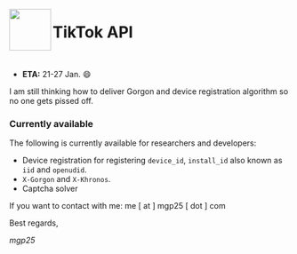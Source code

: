 <img src="https://github.com/mgp25/TikTok/blob/master/assets/tiktok.png" width=75 align=left> <h1>TikTok API</h1>
<br>

- **ETA:** 21-27 Jan. :smile:

I am still thinking how to deliver Gorgon and device registration algorithm so no one gets pissed off.

### Currently available

The following is currently available for researchers and developers:

- Device registration for registering `device_id`, `install_id` also known as `iid` and `openudid`.
- `X-Gorgon` and `X-Khronos`.
- Captcha solver

If you want to contact with me: me [ at ] mgp25 [ dot ] com

Best regards,

_mgp25_
